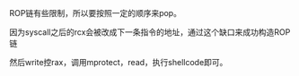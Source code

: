 ROP链有些限制，所以要按照一定的顺序来pop。

因为syscall之后的rcx会被改成下一条指令的地址，通过这个缺口来成功构造ROP链

然后write控rax，调用mprotect，read，执行shellcode即可。
